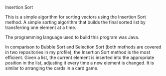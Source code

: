 Insertion Sort

This is a simple algorithm for sorting vectors using the Insertion Sort method.
A simple sorting algorithm that builds the final sorted list by transferring one element at a time.

The programming language used to build this program was Java.

In comparison to Bubble Sort and Selection Sort (both methods are covered in two repositories in my profile), the Insertion Sort method is the most efficient. Given a list, the current element is inserted into the appropriate position in the list, adjusting it every time a new element is changed. It is similar to arranging the cards in a card game.